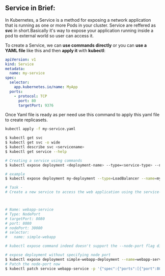 ## **Service in Brief**: 
In Kubernetes, a Service is a method for exposing a network application that is running as one or more Pods in your cluster. Service are reffered as **svc** in short.Basically it's way to expose your application running inside a pod to external world so user can access it.

To create a Service, we can **use commands directly** or you can **use a YAML file** like this and then **apply it** with **kubectl**:

```yaml
apiVersion: v1
kind: Service
metadata:
  name: my-service
spec:
  selector:
    app.kubernetes.io/name: MyApp
  ports:
    - protocol: TCP
      port: 80
      targetPort: 9376

```
Once Yaml file is ready as per need use this command to apply this yaml file to create replicasets.
```bash 
kubectl apply -f my-service.yaml
```

```bash
$ kubectl get svc
$ kubectl get svc -o wide
$ kubectl describe svc <servicename>
$ kubectl get service --help

# Creating a service using commands
$ kubectl expose deployment <deployment-name> --type=<service-type> --name=<service-name> --port=<port> --target-port=<target-port>

# example
$ kubectl expose deployment my-deployment --type=LoadBalancer --name=my-service --port=80 --target-port=8080

# Task - 
# Create a new service to access the web application using the service-definition-1.yaml file.



# Name: webapp-service
# Type: NodePort
# targetPort: 8080
# port: 8080
# nodePort: 30080
# selector:
#   name: simple-webapp

# kubectl expose command indeed doesn't support the --node-port flag directly. Instead, you can create the Service first and then patch it to add the nodePort

# expose deployment without specifying node port
$ kubectl expose deployment simple-webapp-deployment --name=webapp-service --type=NodePort --port=8080 --target-port=8080
# Patch the node-port now
$ kubectl patch service webapp-service -p '{"spec":{"ports":[{"port":8080,"targetPort":8080,"nodePort":30080}]}}'



```